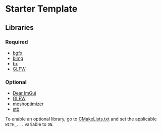 # Starter Template

## Libraries

### Required
* [bgfx](https://github.com/bkaradzic/bgfx/tree/e87f08b1e50af8ad416e34fe7365aa5fb6fe5e37)
* [bimg](https://github.com/bkaradzic/bimg/tree/0de8816a8b155fe85583aa74f5bc93bdfb8910bb)
* [bx](https://github.com/bkaradzic/bx/tree/32a946990745fa1a0ee5df67ad40a6d980f5b1ab)
* [GLFW](https://github.com/glfw/glfw/tree/dd8a678a66f1967372e5a5e3deac41ebf65ee127)

### Optional
* [Dear ImGui](https://github.com/ocornut/imgui/tree/69beaa1d0b7fc8f4b448dcf1780b08cfc959da65)
* [GLEW](https://github.com/glfw/gleq/tree/4dd5070341fa17856d06a38f948a100df2fc34cd)
* [meshoptimizer](https://github.com/zeux/meshoptimizer/tree/c4cfc3581f37ae70fa274bef37584a588ae266ab)
* [stb](https://github.com/nothings/stb/commit/8b5f1f37b5b75829fc72d38e7b5d4bcbf8a26d55)

To enable an optional library, go to [CMakeLists.txt](CMakeLists.txt) and set
the applicable `WITH_...` variable to `ON`.